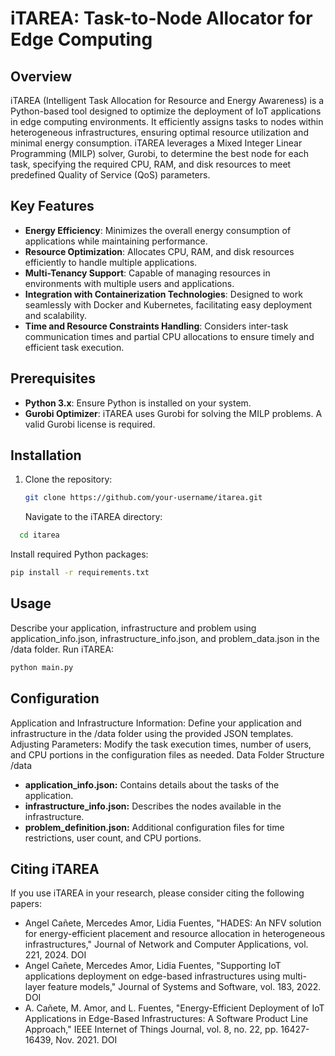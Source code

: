 # iTAREA: Task-to-Node Allocator for Edge Computing

## Overview
iTAREA (Intelligent Task Allocation for Resource and Energy Awareness) is a Python-based tool designed to optimize the deployment of IoT applications in edge computing environments. It efficiently assigns tasks to nodes within heterogeneous infrastructures, ensuring optimal resource utilization and minimal energy consumption. iTAREA leverages a Mixed Integer Linear Programming (MILP) solver, Gurobi, to determine the best node for each task, specifying the required CPU, RAM, and disk resources to meet predefined Quality of Service (QoS) parameters.

## Key Features
- **Energy Efficiency**: Minimizes the overall energy consumption of applications while maintaining performance.
- **Resource Optimization**: Allocates CPU, RAM, and disk resources efficiently to handle multiple applications.
- **Multi-Tenancy Support**: Capable of managing resources in environments with multiple users and applications.
- **Integration with Containerization Technologies**: Designed to work seamlessly with Docker and Kubernetes, facilitating easy deployment and scalability.
- **Time and Resource Constraints Handling**: Considers inter-task communication times and partial CPU allocations to ensure timely and efficient task execution.

## Prerequisites
- **Python 3.x**: Ensure Python is installed on your system.
- **Gurobi Optimizer**: iTAREA uses Gurobi for solving the MILP problems. A valid Gurobi license is required.

## Installation
1. Clone the repository:
   ```bash
   git clone https://github.com/your-username/itarea.git
   ```
   Navigate to the iTAREA directory:
  ```bash
    cd itarea
  ```
  Install required Python packages:
  ```bash
  pip install -r requirements.txt
```
## Usage

Describe your application, infrastructure and problem using application_info.json, infrastructure_info.json, and problem_data.json in the /data folder.
Run iTAREA:
```bash
python main.py
```

## Configuration

Application and Infrastructure Information: Define your application and infrastructure in the /data folder using the provided JSON templates.
Adjusting Parameters: Modify the task execution times, number of users, and CPU portions in the configuration files as needed.
Data Folder Structure /data

- **application_info.json:** Contains details about the tasks of the application.
- **infrastructure_info.json:** Describes the nodes available in the infrastructure.
- **problem_definition.json:** Additional configuration files for time restrictions, user count, and CPU portions.

## Citing iTAREA

If you use iTAREA in your research, please consider citing the following papers:

- Angel Cañete, Mercedes Amor, Lidia Fuentes, "HADES: An NFV solution for energy-efficient placement and resource allocation in heterogeneous infrastructures," Journal of Network and Computer Applications, vol. 221, 2024. DOI
- Angel Cañete, Mercedes Amor, Lidia Fuentes, "Supporting IoT applications deployment on edge-based infrastructures using multi-layer feature models," Journal of Systems and Software, vol. 183, 2022. DOI
- A. Cañete, M. Amor, and L. Fuentes, "Energy-Efficient Deployment of IoT Applications in Edge-Based Infrastructures: A Software Product Line Approach," IEEE Internet of Things Journal, vol. 8, no. 22, pp. 16427-16439, Nov. 2021. DOI
